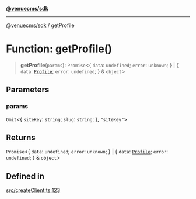 [**@venuecms/sdk**](../README.md)

***

[@venuecms/sdk](../README.md) / getProfile

# Function: getProfile()

> **getProfile**(`params`): `Promise`\<\{ `data`: `undefined`; `error`: `unknown`; \} \| \{ `data`: [`Profile`](../type-aliases/Profile.md); `error`: `undefined`; \} & `object`\>

## Parameters

### params

`Omit`\<\{ `siteKey`: `string`; `slug`: `string`; \}, `"siteKey"`\>

## Returns

`Promise`\<\{ `data`: `undefined`; `error`: `unknown`; \} \| \{ `data`: [`Profile`](../type-aliases/Profile.md); `error`: `undefined`; \} & `object`\>

## Defined in

[src/createClient.ts:123](https://github.com/venuecms/sdk/blob/8a6c84653ba60be7399cb6d469978abeb0f847f0/src/createClient.ts#L123)
